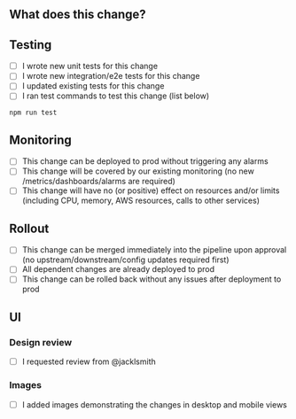 ## What does this change?

<!-- 
**NOTE**: This is meant as a guide and memory jog, not a prescriptive list of tasks you must do!
Feel free to modify as suits, just please do read over and make sure you've at least thought about the points and if there's any impact.
-->

<!-- 
Add details of the change here. A PR should have enough detail to be understandable far in the future. e.g what is the problem/why is the change needed, how does it solve it and any questions or points of discussion.  

Add any relevant tickets or links, eg: Resolves [ticket](http://link-to-ticket)
-->



## Testing

- [ ] I wrote new unit tests for this change
- [ ] I wrote new integration/e2e tests for this change
- [ ] I updated existing tests for this change
- [ ] I ran test commands to test this change (list below)

```
npm run test
```

## Monitoring

- [ ] This change can be deployed to prod without triggering any alarms
- [ ] This change will be covered by our existing monitoring
      (no new /metrics/dashboards/alarms are required)
- [ ] This change will have no (or positive) effect on resources and/or limits
      (including CPU, memory, AWS resources, calls to other services)

## Rollout

- [ ] This change can be merged immediately into the pipeline upon approval (no upstream/downstream/config updates required first)
- [ ] All dependent changes are already deployed to prod
- [ ] This change can be rolled back without any issues after deployment to prod

## UI
<!-- Usually only applicable to UI changes: what did it look like before and what will it look like after? -->

### Design review

- [ ] I requested review from @jacklsmith
      
### Images
- [ ] I added images demonstrating the changes in desktop and mobile views

